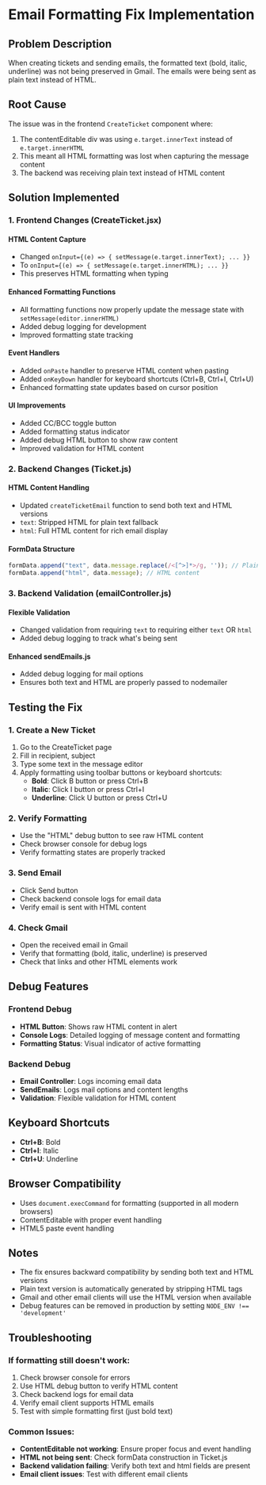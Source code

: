 # Email Formatting Fix Implementation

## Problem Description
When creating tickets and sending emails, the formatted text (bold, italic, underline) was not being preserved in Gmail. The emails were being sent as plain text instead of HTML.

## Root Cause
The issue was in the frontend `CreateTicket` component where:
1. The contentEditable div was using `e.target.innerText` instead of `e.target.innerHTML`
2. This meant all HTML formatting was lost when capturing the message content
3. The backend was receiving plain text instead of HTML content

## Solution Implemented

### 1. Frontend Changes (CreateTicket.jsx)

#### HTML Content Capture
- Changed `onInput={(e) => { setMessage(e.target.innerText); ... }}` 
- To `onInput={(e) => { setMessage(e.target.innerHTML); ... }}`
- This preserves HTML formatting when typing

#### Enhanced Formatting Functions
- All formatting functions now properly update the message state with `setMessage(editor.innerHTML)`
- Added debug logging for development
- Improved formatting state tracking

#### Event Handlers
- Added `onPaste` handler to preserve HTML content when pasting
- Added `onKeyDown` handler for keyboard shortcuts (Ctrl+B, Ctrl+I, Ctrl+U)
- Enhanced formatting state updates based on cursor position

#### UI Improvements
- Added CC/BCC toggle button
- Added formatting status indicator
- Added debug HTML button to show raw content
- Improved validation for HTML content

### 2. Backend Changes (Ticket.js)

#### HTML Content Handling
- Updated `createTicketEmail` function to send both text and HTML versions
- `text`: Stripped HTML for plain text fallback
- `html`: Full HTML content for rich email display

#### FormData Structure
```javascript
formData.append("text", data.message.replace(/<[^>]*>/g, '')); // Plain text
formData.append("html", data.message); // HTML content
```

### 3. Backend Validation (emailController.js)

#### Flexible Validation
- Changed validation from requiring `text` to requiring either `text` OR `html`
- Added debug logging to track what's being sent

#### Enhanced sendEmails.js
- Added debug logging for mail options
- Ensures both text and HTML are properly passed to nodemailer

## Testing the Fix

### 1. Create a New Ticket
1. Go to the CreateTicket page
2. Fill in recipient, subject
3. Type some text in the message editor
4. Apply formatting using toolbar buttons or keyboard shortcuts:
   - **Bold**: Click B button or press Ctrl+B
   - **Italic**: Click I button or press Ctrl+I  
   - **Underline**: Click U button or press Ctrl+U

### 2. Verify Formatting
- Use the "HTML" debug button to see raw HTML content
- Check browser console for debug logs
- Verify formatting states are properly tracked

### 3. Send Email
- Click Send button
- Check backend console logs for email data
- Verify email is sent with HTML content

### 4. Check Gmail
- Open the received email in Gmail
- Verify that formatting (bold, italic, underline) is preserved
- Check that links and other HTML elements work

## Debug Features

### Frontend Debug
- **HTML Button**: Shows raw HTML content in alert
- **Console Logs**: Detailed logging of message content and formatting
- **Formatting Status**: Visual indicator of active formatting

### Backend Debug
- **Email Controller**: Logs incoming email data
- **SendEmails**: Logs mail options and content lengths
- **Validation**: Flexible validation for HTML content

## Keyboard Shortcuts
- **Ctrl+B**: Bold
- **Ctrl+I**: Italic  
- **Ctrl+U**: Underline

## Browser Compatibility
- Uses `document.execCommand` for formatting (supported in all modern browsers)
- ContentEditable with proper event handling
- HTML5 paste event handling

## Notes
- The fix ensures backward compatibility by sending both text and HTML versions
- Plain text version is automatically generated by stripping HTML tags
- Gmail and other email clients will use the HTML version when available
- Debug features can be removed in production by setting `NODE_ENV !== 'development'`

## Troubleshooting

### If formatting still doesn't work:
1. Check browser console for errors
2. Use HTML debug button to verify HTML content
3. Check backend logs for email data
4. Verify email client supports HTML emails
5. Test with simple formatting first (just bold text)

### Common Issues:
- **ContentEditable not working**: Ensure proper focus and event handling
- **HTML not being sent**: Check formData construction in Ticket.js
- **Backend validation failing**: Verify both text and html fields are present
- **Email client issues**: Test with different email clients
